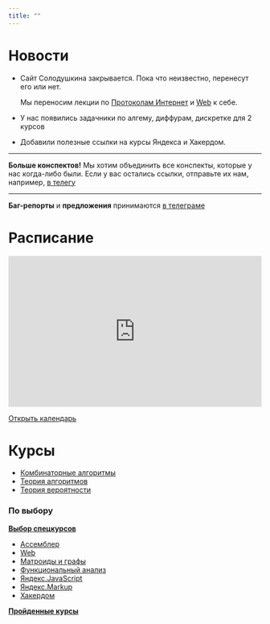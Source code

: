 ```yaml
---
title: ""
---
```

# Новости

* Сайт Солодушкина закрывается. Пока что неизвестно, перенесут его или нет.

  Мы переносим лекции по [Протоколам Интернет](courses/inet) и [Web](courses/web) к себе.

* У нас появились задачники по алгему, диффурам, дискретке для 2 курсов
* Добавили полезные ссылки на курсы Яндекса и Хакердом.

---

**Больше конспектов!** Мы хотим объединить все конспекты, которые у нас когда-либо были. Если у вас остались ссылки, отправьте их нам, например, [в телегу](https://t.me/creewick)

---

**Баг-репорты** и **предложения** принимаются [в телеграме](https://t.me/creewick)

# Расписание

<iframe src="https://calendar.google.com/calendar/embed?showTitle=0&amp;showNav=0&amp;showDate=0&amp;showPrint=0&amp;showTabs=0&amp;showCalendars=0&amp;showTz=0&amp;mode=AGENDA&amp;height=300&amp;wkst=2&amp;bgcolor=%23ffffff&amp;src=cijps4dd37nh36sd4pctbt5m9k%40group.calendar.google.com&amp;color=%235A6986&amp;ctz=Asia%2FYekaterinburg" style="border-width:0" width="100%" height="300" frameborder="0" scrolling="no"></iframe>

[Открыть календарь](calendar)

# Курсы

- [Комбинаторные алгоритмы](courses/combalg/)
- [Теория алгоритмов](courses/alg)
- [Теория вероятности](courses/terver)

### По выбору

**[Выбор спецкурсов](courses/spec)**

- [Ассемблер](assembler)
- [Web](web)
- [Матроиды и графы](courses/graphs)
- [Функциональный анализ](courses/funcan)
- [Яндекс.JavaScript](courses/yandex/js)
- [Яндекс.Markup](courses/yandex/markup)
- [Хакердом](courses/hackerdom)

**[Пройденные курсы](courses/)**
